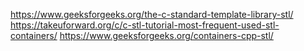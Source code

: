 https://www.geeksforgeeks.org/the-c-standard-template-library-stl/
https://takeuforward.org/c/c-stl-tutorial-most-frequent-used-stl-containers/
https://www.geeksforgeeks.org/containers-cpp-stl/
